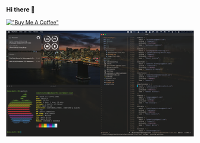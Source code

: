 ### Hi there 👋

[!["Buy Me A Coffee"](https://www.buymeacoffee.com/assets/img/custom_images/orange_img.png)](https://www.buymeacoffee.com/robertrichter)

![](./neofetch.png)
